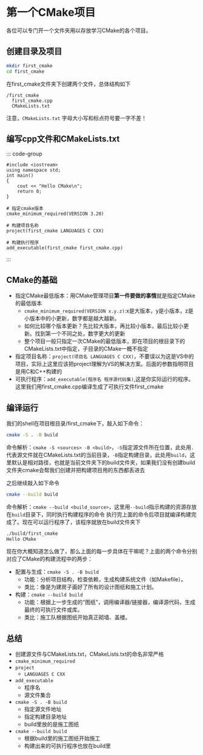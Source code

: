 # 第一个CMake项目

各位可以专门开一个文件夹用以存放学习CMake的各个项目。

## 创建目录及项目

```bash
mkdir first_cmake
cd first_cmake
```

在first_cmake文件夹下创建两个文件，总体结构如下

```text
/first_cmake
  first_cmake.cpp
  CMakeLists.txt
```

注意，`CMakeLists.txt` 字母大小写和标点符号要一字不差！

## 编写cpp文件和CMakeLists.txt

::: code-group

```cpp[first_cmake.cpp]
#include <iostream>
using namespace std;
int main()
{
    cout << "Hello CMake\n";
    return 0; 
}
```

```cmake[CMakeLists.txt]
# 指定cmake版本
cmake_minimum_required(VERSION 3.20)

# 构建项目名称
project(first_cmake LANGUAGES C CXX)

# 构建执行程序
add_executable(first_cmake first_cmake.cpp)
```
:::

## CMake的基础
- 指定CMake最低版本：用CMake管理项目**第一件要做的事情**就是指定CMake的最低版本
  - `cmake_minimum_required(VERSION x.y.z)`:x是大版本，y是小版本，z是小版本中的小更新，数字都是越大越新。
  - 如何比较哪个版本更新？先比较大版本，再比较小版本，最后比较小更新。找到第一个不同之处，数字更大的更新
  - 整个项目一般只指定一次CMake的最低版本，即在项目的根目录下的CMakeLists.txt中指定，子目录的CMake一概不指定
- 指定项目名称：`project(项目名 LANGUAGES C CXX)`，不要误以为这是VS中的项目，实际上这里应该把project理解为VS的解决方案。后面的参数指明项目是用C和C++构建的
- 可执行程序：`add_executable(程序名 程序源代码集)`,这是你实际运行的程序。这里我们用first_cmake.cpp编译生成了可执行文件first_cmake

## 编译运行
我们的shell在项目根目录/first_cmake下，敲入如下命令：
```bash
cmake -S . -B build
```
命令解析：`cmake -S <sources> -B <build>`，`-S`指定源文件所在位置，此处用`.`代表源文件就在CMakeLists.txt的当前目录，`-B`指定构建目录，此处用`build`，这里默认是相对路径，也就是当前文件夹下的build文件夹，如果我们没有创建build文件夹cmake会帮我们创建并把构建项目用的东西都丢进去

之后继续敲入如下命令
```bash
cmake --build build
```
命令解析：`cmake --build <build_source>`，这里用`--build`指示构建的资源存放在`build`目录下，同时执行构建程序的命令
执行完上面的命令后项目就编译构建完成了。现在可以运行程序了，该程序就放在build文件夹下
```bash
./build/first_cmake 
Hello CMake
```

现在你大概知道怎么做了，那么上面的每一步具体在干嘛呢？上面的两个命令分别对应了CMake的构建流程中的两步：
- 配置与生成：`cmake -S . -B build`
  - 功能：分析项目结构，检查依赖，生成构建系统文件（如Makefile）。
  - 类比：像是为建房子画好了所有的设计图纸和施工计划。
- 构建：`cmake --build build`
  - 功能：根据上一步生成的“图纸”，调用编译器/链接器，编译源代码，生成最终的可执行文件或库。
  - 类比：施工队根据图纸开始真正砌墙、盖楼。

## 总结
- 创建源文件与CMakeLists.txt，CMakeLists.txt的命名非常严格
- `cmake_minimum_required`
- `project`
  - `LANGUAGES C CXX`
- `add_executable`
  - 程序名
  - 源文件集合
- `cmake -S . -B build`
  - 指定源文件地址
  - 指定构建目录地址
  - build里放的是施工图纸
- `cmake --build build`
  - 根据build里的施工图纸开始施工
  - 构建出来的可执行程序也放在build里